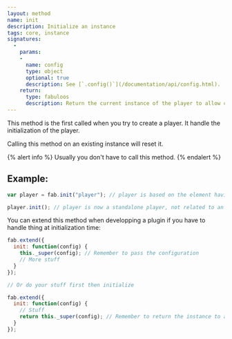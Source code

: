 ```yaml
---
layout: method
name: init
description: Initialize an instance
tags: core, instance
signatures:
  -
    params:
    -
      name: config
      type: object
      optional: true
      description: See [`.config()`](/documentation/api/config.html).
    return:
      type: fabuloos
      description: Return the current instance of the player to allow chaining.
---
```


This method is the first called when you try to create a player. It handle the initialization of the player.

Calling this method on an existing instance will reset it.

{% alert info %}
Usually you don't have to call this method.
{% endalert %}

## Example:
```js
var player = fab.init("player"); // player is based on the element having "player" for ID

player.init(); // player is now a standalone player, not related to an element
```

You can extend this method when developping a plugin if you have to handle thing at initialization time:

```js
fab.extend({
  init: function(config) {
    this._super(config); // Remember to pass the configuration
    // More stuff
  }
});

// Or do your stuff first then initialize

fab.extend({
  init: function(config) {
    // Stuff
    return this._super(config); // Remember to return the instance to allow chaining
  }
});

```